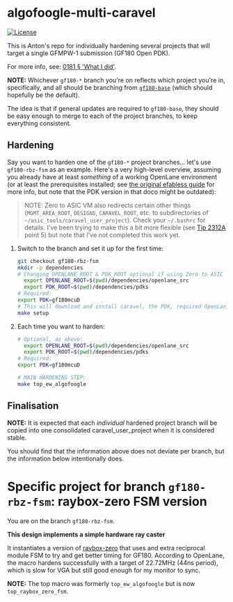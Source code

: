 # algofoogle-multi-caravel

[![License](https://img.shields.io/badge/License-Apache%202.0-blue.svg)](https://opensource.org/licenses/Apache-2.0)

This is Anton's repo for individually hardening several projects that will target a single GFMPW-1 submission (GF180 Open PDK).

For more info, see: [0181 &sect; 'What I did'](https://github.com/algofoogle/journal/blob/master/0181-2023-12-02.md#what-i-did).

**NOTE:** Whichever `gf180-*` branch you're on reflects which project you're in, specifically, and all should be branching from [`gf180-base`](https://github.com/algofoogle/algofoogle-multi-caravel/tree/gf180-base) (which should hopefully be the default).

The idea is that if general updates are required to `gf180-base`, they should be easy enough to merge to each of the project branches, to keep everything consistent.

## Hardening

Say you want to harden one of the `gf180-*` project branches... let's use `gf180-rbz-fsm` as an example. Here's a very high-level overview, assuming you already have at least *something* of a working OpenLane environment (or at least the prerequisites installed; see [the original efabless guide](https://github.com/efabless/caravel_user_project/blob/gfmpw-1c/docs/source/index.rst) for more info, but note that the PDK version in that doco might be outdated):

> NOTE: Zero to ASIC VM also redirects certain other things (`MGMT_AREA_ROOT`, `DESIGNS`, `CARAVEL_ROOT`, etc. to subdirectories of `~/asic_tools/caravel_user_project`). Check your `~/.bashrc` for details. I've been trying to make this a bit more flexible (see [Tip 2312A](https://github.com/algofoogle/journal/blob/master/tips/2312A.md) point 5) but note that I've not completed this work yet.

1.  Switch to the branch and set it up for the first time:
    ```bash
    git checkout gf180-rbz-fsm
    mkdir -p dependencies
    # Changing OPENLANE_ROOT & PDK_ROOT optional if using Zero to ASIC VM:
      export OPENLANE_ROOT=$(pwd)/dependencies/openlane_src
      export PDK_ROOT=$(pwd)/dependencies/pdks
    # Required:
    export PDK=gf180mcuD
    # This will download and install caravel, the PDK, required OpenLane version, etc.
    make setup
    ```
2.  Each time you want to harden:
    ```bash
    # Optional, as above:
      export OPENLANE_ROOT=$(pwd)/dependencies/openlane_src
      export PDK_ROOT=$(pwd)/dependencies/pdks
    # Required:
    export PDK=gf180mcuD

    # MAIN HARDENING STEP:
    make top_ew_algofoogle
    ```

## Finalisation

**NOTE:** It is expected that each *individual* hardened project branch will be copied into one consolidated caravel_user_project when it is considered stable.

You should find that the information above does not deviate per branch, but the information below intentionally does.


# Specific project for branch `gf180-rbz-fsm`: raybox-zero FSM version

You are on the branch `gf180-rbz-fsm`.

**This design implements a simple hardware ray caster**

It instantiates a version of [raybox-zero] that uses and extra reciprocal module FSM to try and get better timing for GF180. According to OpenLane, the macro hardens successfully with a target of 22.72MHz (44ns period), which is slow for VGA but still good enough for my monitor to sync.

**NOTE:** The top macro was formerly `top_ew_algofoogle` but is now `top_raybox_zero_fsm`.

[raybox-zero]: https://github.com/algofoogle/raybox-zero/tree/gf180
